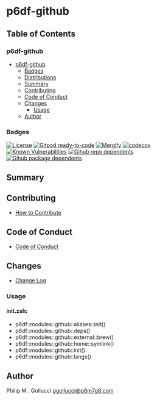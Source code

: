 # p6df-github

## Table of Contents


### p6df-github
- [p6df-github](#p6df-github)
  - [Badges](#badges)
  - [Distributions](#distributions)
  - [Summary](#summary)
  - [Contributing](#contributing)
  - [Code of Conduct](#code-of-conduct)
  - [Changes](#changes)
    - [Usage](#usage)
  - [Author](#author)

### Badges

[![License](https://img.shields.io/badge/License-Apache%202.0-yellowgreen.svg)](https://opensource.org/licenses/Apache-2.0)
[![Gitpod ready-to-code](https://img.shields.io/badge/Gitpod-ready--to--code-blue?logo=gitpod)](https://gitpod.io/#https://github.com/p6m7g8/p6df-github)
[![Mergify](https://img.shields.io/endpoint.svg?url=https://gh.mergify.io/badges/p6m7g8/p6df-github/&style=flat)](https://mergify.io)
[![codecov](https://codecov.io/gh/p6m7g8/p6df-github/branch/master/graph/badge.svg?token=14Yj1fZbew)](https://codecov.io/gh/p6m7g8/p6df-github)
[![Known Vulnerabilities](https://snyk.io/test/github/p6m7g8/p6df-github/badge.svg?targetFile=package.json)](https://snyk.io/test/github/p6m7g8/p6df-github?targetFile=package.json)
[![Gihub repo dependents](https://badgen.net/github/dependents-repo/p6m7g8/p6df-github)](https://github.com/p6m7g8/p6df-github/network/dependents?dependent_type=REPOSITORY)
[![Gihub package dependents](https://badgen.net/github/dependents-pkg/p6m7g8/p6df-github)](https://github.com/p6m7g8/p6df-github/network/dependents?dependent_type=PACKAGE)

## Summary

## Contributing

- [How to Contribute](CONTRIBUTING.md)

## Code of Conduct

- [Code of Conduct](https://github.com/p6m7g8/.github/blob/master/CODE_OF_CONDUCT.md)

## Changes

- [Change Log](CHANGELOG.md)

### Usage

#### init.zsh:

- p6df::modules::github::aliases::init()
- p6df::modules::github::deps()
- p6df::modules::github::external::brew()
- p6df::modules::github::home::symlink()
- p6df::modules::github::init()
- p6df::modules::github::langs()


## Author

Philip M . Gollucci <pgollucci@p6m7g8.com>
